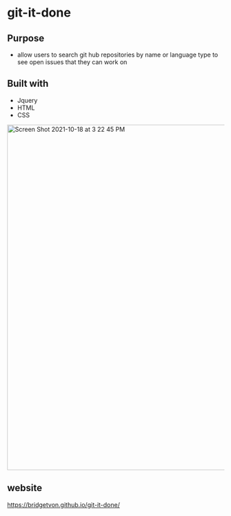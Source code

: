 # git-it-done

## Purpose 
* allow users to search git hub repositories by name or language type to see open issues that they can work on 

## Built with 
* Jquery 
* HTML
* CSS

<img width="801" alt="Screen Shot 2021-10-18 at 3 22 45 PM" src="https://user-images.githubusercontent.com/88166194/137808897-3f602fae-9442-4ea3-b128-3713b1604cef.png">

## website 
 https://bridgetvon.github.io/git-it-done/

